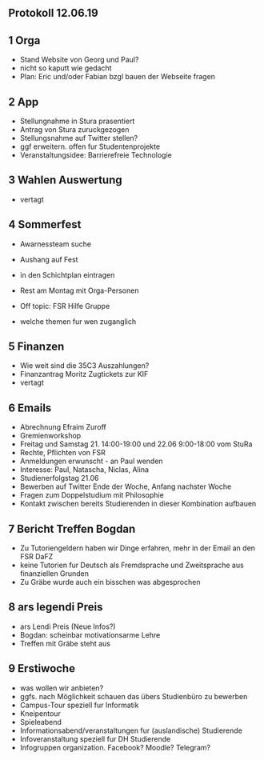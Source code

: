 ---
---

## Protokoll 12.06.19

## 1 Orga

- Stand Website von Georg und Paul?
- nicht so kaputt wie gedacht
- Plan: Eric und/oder Fabian bzgl bauen der Webseite fragen

## 2 App

- Stellungnahme in Stura prasentiert
- Antrag von Stura zuruckgezogen
- Stellungsnahme auf Twitter stellen?
- ggf erweitern. offen fur Studentenprojekte
- Veranstaltungsidee: Barrierefreie Technologie

## 3 Wahlen Auswertung

- vertagt

## 4 Sommerfest

- Awarnessteam suche
- Aushang auf Fest
- in den Schichtplan eintragen
- Rest am Montag mit Orga-Personen

- Off topic: FSR Hilfe Gruppe
- welche themen fur wen zuganglich

## 5 Finanzen

- Wie weit sind die 35C3 Auszahlungen?
- Finanzantrag Moritz Zugtickets zur KIF
- vertagt

## 6 Emails

- Abrechnung Efraim Zuroff
- Gremienworkshop
- Freitag und Samstag 21. 14:00-19:00 und 22.06 9:00-18:00 vom StuRa
- Rechte, Pflichten von FSR
- Anmeldungen erwunscht - an Paul wenden
- Interesse: Paul, Natascha, Niclas, Alina
- Studienerfolgstag 21.06
- Bewerben auf Twitter Ende der Woche, Anfang nachster Woche
- Fragen zum Doppelstudium mit Philosophie
- Kontakt zwischen bereits Studierenden in dieser Kombination aufbauen

## 7 Bericht Treffen Bogdan

- Zu Tutoriengeldern haben wir Dinge erfahren, mehr in der Email an den FSR DaFZ
- keine Tutorien fur Deutsch als Fremdsprache und Zweitsprache aus finanziellen Grunden
- Zu Gräbe wurde auch ein bisschen was abgesprochen

## 8 ars legendi Preis

- ars Lendi Preis (Neue Infos?)
- Bogdan: scheinbar motivationsarme Lehre
- Treffen mit Gräbe steht aus

## 9 Erstiwoche

- was wollen wir anbieten?
- ggfs. nach Möglichkeit schauen das übers Studienbüro zu bewerben
- Campus-Tour speziell fur Informatik
- Kneipentour
- Spieleabend
- Informationsabend/veranstaltungen fur (auslandische) Studierende
- Infoveranstaltung speziell fur DH Studierende
- Infogruppen organization. Facebook? Moodle? Telegram?
